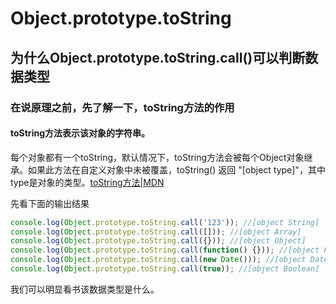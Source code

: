 # Object.prototype.toString
## 为什么Object.prototype.toString.call()可以判断数据类型


### 在说原理之前，先了解一下，toString方法的作用

#### toString方法表示该对象的字符串。

每个对象都有一个toString，默认情况下，toString方法会被每个Object对象继承。如果此方法在自定义对象中未被覆盖，toString() 返回 "[object type]"，其中type是对象的类型。[toString方法|MDN](https://developer.mozilla.org/zh-CN/docs/Web/JavaScript/Reference/Global_Objects/Object/toString)

先看下面的输出结果
```javascript
console.log(Object.prototype.toString.call('123')); //[object String]
console.log(Object.prototype.toString.call([])); //[object Array]
console.log(Object.prototype.toString.call({})); //[object Object]
console.log(Object.prototype.toString.call(function() {})); //[object Function]
console.log(Object.prototype.toString.call(new Date())); //[object Date]
console.log(Object.prototype.toString.call(true)); //[object Boolean]
```
我们可以明显看书该数据类型是什么。


